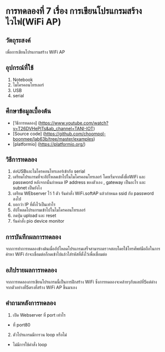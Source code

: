 # การทดลองที่ 7 เรื่อง การเขียนโปรแกรมสร้างไวไฟ(WiFi AP)

## วัตถุระสงค์ 
เพื่อการเขียนโปรแกรมสร้าง WiFi AP

## อุปกรณ์ที่ใช้
1. Notebook
2. ไมโครคอนโทรเลอร์
3. USB
4. serial

## ศึกษาข้อมูลเบื้องต้น
* [วิธีการทดลอง] (https://www.youtube.com/watch?v=T26DVHePlTs&ab_channel=TANI-IOT)
* [Source code] (https://github.com/choompol-boonmee/lab63b/tree/master/examples)
* [platformio] (https://platformio.org/)

## วิธีการทดลอง
1. ต่อUSBและไมโครคอนโทรเลอร์เข้ากับ serial
2. เตรียมโปรแกรมที่จะอัปโหลดเข้าไปในไมโครคอนโทรเลอร์ โดยเริ่มจากตั้งชื่อWiFi และ password หลังจากนั้นกำหนด IP address ของตัวเอง , gateway เป็นอะไร และ subnet เป็นยังไง
3. เตรียม WEbserver ไว้ 1 ตัว รันคำสั่ง WiFi.softAP แล้วกำหนด ssid กับ password ลงไป
4.  บอกว่า IP ที่ตั้งไว้เป็นเท่าไร
5.  อัปโหลดโปรแกรมเข้าไปในไมโครคอนโทรเลอร์
6.  กดปุ่ม upload และ reset
7.  รันคำสั่ง pio device monitor

## การบันทึกผลการทดลอง
จากการทำการทดลองข้างต้นเมื่ออัปโหลดโปรแกรมเสร็จสามารถตรวจสอบโดยใช้โทรศัพท์มือถือในการค้รหา WiFi ถ้าจะเชื่อมต่อก็กดเข้าไปแล้วใส่รหัสที่ตั้งไว้เพื่อเชื่อมต่อ

## อภิปรายผลการทดลอง
จากการทดลองการเขียนโปรแกรมนี้เป็นการฝึกสร้าง WiFi ซึ่งการทดลองจะคล้ายๆกับแลปที่5แต่ต่างจากตัวอย่างที่5ตรงที่สร้าง WiFi AP ขึ้นมาเอง

## คำถามหลังการทดลอง
1. เปิด Webserver ที่ port เท่าไร
  * ที่ port80
2. ตัวโปรแกรมมีการวน loop หรือไม่
  * ไม่มีการใช้คำสั่ง loop
